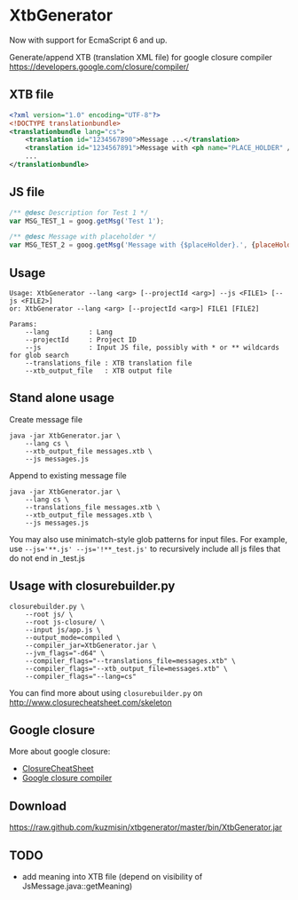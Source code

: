 # XtbGenerator
Now with support for EcmaScript 6 and up.

Generate/append XTB (translation XML file) for google closure compiler https://developers.google.com/closure/compiler/

## XTB file
```xml
<?xml version="1.0" encoding="UTF-8"?>
<!DOCTYPE translationbundle>
<translationbundle lang="cs">
    <translation id="1234567890">Message ...</translation>
    <translation id="1234567891">Message with <ph name="PLACE_HOLDER" />.</translation>
    ...
</translationbundle>
```

## JS file
```javascript
/** @desc Description for Test 1 */
var MSG_TEST_1 = goog.getMsg('Test 1');

/** @desc Message with placeholder */
var MSG_TEST_2 = goog.getMsg('Message with {$placeHolder}.', {placeHolder: 'replaced text'});
```

## Usage
```
Usage: XtbGenerator --lang <arg> [--projectId <arg>] --js <FILE1> [--js <FILE2>]
or: XtbGenerator --lang <arg> [--projectId <arg>] FILE1 [FILE2]

Params:
    --lang          : Lang
    --projectId     : Project ID
    --js            : Input JS file, possibly with * or ** wildcards for glob search
    --translations_file : XTB translation file
    --xtb_output_file   : XTB output file
```

## Stand alone usage
Create message file
```
java -jar XtbGenerator.jar \
	--lang cs \
	--xtb_output_file messages.xtb \
	--js messages.js
```

Append to existing message file
```
java -jar XtbGenerator.jar \
	--lang cs \
	--translations_file messages.xtb \
	--xtb_output_file messages.xtb \
	--js messages.js
```

You may also use minimatch-style glob patterns for input files. For example, use `--js='**.js' --js='!**_test.js'` to recursively include all js files that do not end in _test.js

## Usage with closurebuilder.py
```
closurebuilder.py \
	--root js/ \
	--root js-closure/ \
	--input js/app.js \
	--output_mode=compiled \
	--compiler_jar=XtbGenerator.jar \
	--jvm_flags="-d64" \
	--compiler_flags="--translations_file=messages.xtb" \
	--compiler_flags="--xtb_output_file=messages.xtb" \
	--compiler_flags="--lang=cs"
```

You can find more about using ```closurebuilder.py``` on http://www.closurecheatsheet.com/skeleton

## Google closure

More about google closure:
- [ClosureCheatSheet](http://closurecheatsheet.com/)
- [Google closure compiler](https://developers.google.com/closure/compiler/)

## Download
https://raw.github.com/kuzmisin/xtbgenerator/master/bin/XtbGenerator.jar

## TODO
- add meaning into XTB file (depend on visibility of JsMessage.java::getMeaning)
